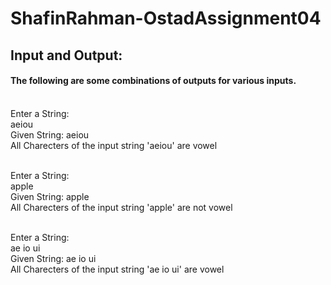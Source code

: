 # ShafinRahman-OstadAssignment04
## Input and Output:


#### The following are some combinations of outputs for various inputs.
</br>
Enter a String:</br>
aeiou</br>
Given String: aeiou</br>
All Charecters of the input string 'aeiou' are vowel</br>
</br>

Enter a String:</br>
apple</br>
Given String: apple</br>
All Charecters of the input string 'apple' are not vowel</br>

</br>
Enter a String:</br>
ae io ui</br>
Given String: ae io ui</br>
All Charecters of the input string 'ae io ui' are vowel</br>



